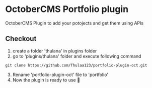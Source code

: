 # OctoberCMS Portfolio plugin
OctoberCMS Plugin to add your potojects and get them using APIs

## Checkout
1. create a folder 'thulana' in plugins folder
2. go to 'plugins/thulana' folder and execute following command
```
git clone https://github.com/Thulaa123/portfolio-plugin-oct.git
```
3. Rename 'portfolio-plugin-oct' file to 'portfolio'
4. Now the plugin is ready to use 🚀
